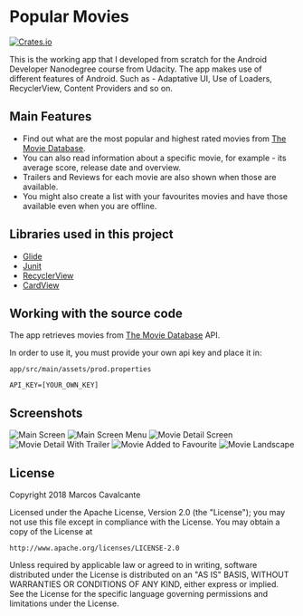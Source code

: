 # Popular Movies

[![Crates.io](https://img.shields.io/crates/l/rustc-serialize.svg?maxAge=2592000)]()

This is the working app that I developed from scratch for the Android Developer Nanodegree course from Udacity.
The app makes use of different features of Android. Such as - Adaptative UI, Use of Loaders, RecyclerView, Content Providers and so on.

## Main Features

- Find out what are the most popular and highest rated movies from [The Movie Database](https://www.themoviedb.org/documentation/api).
- You can also read information about a specific movie, for example - its average score, release date and overview.
- Trailers and Reviews for each movie are also shown when those are available.
- You might also create a list with your favourites movies and have those available even when you are offline.

## Libraries used in this project
* [Glide](https://github.com/bumptech/glide)
* [Junit](https://developer.android.com/training/testing/unit-testing/local-unit-tests.html)
* [RecyclerView](https://developer.android.com/reference/android/support/v7/widget/RecyclerView)
* [CardView](https://developer.android.com/reference/android/support/v7/widget/CardView)


## Working with the source code

The app retrieves movies from [The Movie Database](https://www.themoviedb.org/documentation/api) API.

In order to use it, you must provide your own api key and place it in:

```
app/src/main/assets/prod.properties

API_KEY=[YOUR_OWN_KEY]
```

## Screenshots
![Main Screen](https://github.com/marcosmcb/popular-movies-app/blob/master/screen_shots/main_screen.jpg)
![Main Screen Menu](https://github.com/marcosmcb/popular-movies-app/blob/master/screen_shots/main_screen_menu.jpg)
![Movie Detail Screen](https://github.com/marcosmcb/popular-movies-app/blob/master/screen_shots/movie_detail_screen.jpg)
![Movie Detail With Trailer](https://github.com/marcosmcb/popular-movies-app/blob/master/screen_shots/movie_detail_with_trailer.jpg)
![Movie Added to Favourite](https://github.com/marcosmcb/popular-movies-app/blob/master/screen_shots/movie_added_fav.jpg)
![Movie Landscape](https://github.com/marcosmcb/popular-movies-app/blob/master/screen_shots/movie_landscape.jpg)



## License

Copyright 2018 Marcos Cavalcante

Licensed under the Apache License, Version 2.0 (the "License");
you may not use this file except in compliance with the License.
You may obtain a copy of the License at

    http://www.apache.org/licenses/LICENSE-2.0

Unless required by applicable law or agreed to in writing, software
distributed under the License is distributed on an "AS IS" BASIS,
WITHOUT WARRANTIES OR CONDITIONS OF ANY KIND, either express or implied.
See the License for the specific language governing permissions and
limitations under the License.